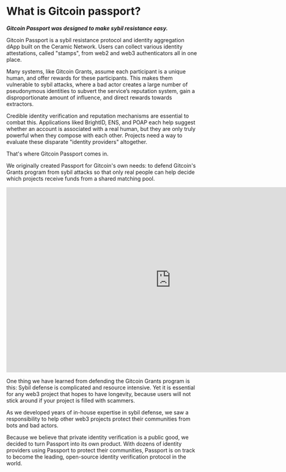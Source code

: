 # What is Gitcoin passport?

***Gitcoin Passport was designed to make sybil resistance easy.***

Gitcoin Passport is a sybil resistance protocol and identity aggregation dApp built on the Ceramic Network. Users can collect various identity attestations, called "stamps", from web2 and web3 authenticators all in one place.

Many systems, like Gitcoin Grants, assume each participant is a unique human, and offer rewards for these participants. This makes them vulnerable to sybil attacks, where a bad actor creates a large number of pseudonymous identities to subvert the service’s reputation system, gain a disproportionate amount of influence, and direct rewards towards extractors.

Credible identity verification and reputation mechanisms are essential to combat this. Applications liked BrightID, ENS, and POAP each help suggest whether an account is associated with a real human, but they are only truly powerful when they compose with each other.
Projects need a way to evaluate these disparate "identity providers" altogether.

That's where Gitcoin Passport comes in.

We originally created Passport for Gitcoin's own needs: to defend Gitcoin's Grants program from sybil attacks so that only real people can help decide which projects receive funds from a shared matching pool.

<iframe width="860" height="484" src="https://www.youtube.com/embed/v1Dm7FI2AdU" title="Defend Quadratic Funding Against Sybil Attacks" frameborder="0" allow="accelerometer; autoplay; clipboard-write; encrypted-media; gyroscope; picture-in-picture; web-share" allowfullscreen></iframe>

One thing we have learned from defending the Gitcoin Grants program is this: Sybil defense is complicated and resource intensive. Yet it is essential for any web3 project that hopes to have longevity, because users will not stick around if your project is filled with scammers.

As we developed years of in-house expertise in sybil defense, we saw a responsibility to help other web3 projects protect their communities from bots and bad actors.

Because we believe that private identity verification is a public good, we decided to turn Passport into its own product.
With dozens of identity providers using Passport to protect their communities, Passport is on track to become the leading, open-source identity verification protocol in the world.